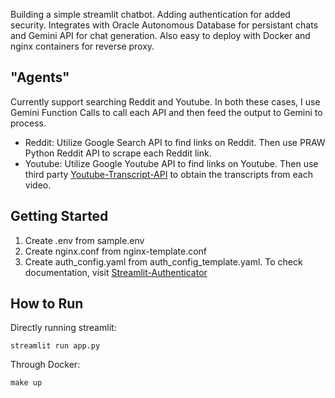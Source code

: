 Building a simple streamlit chatbot. Adding authentication for added security. Integrates with Oracle Autonomous Database for persistant chats and Gemini API for chat generation. Also easy to deploy with Docker and nginx containers for reverse proxy.

## "Agents"
Currently support searching Reddit and Youtube. In both these cases, I use Gemini Function Calls to call each API and then feed the output to Gemini to process.
- Reddit: Utilize Google Search API to find links on Reddit. Then use PRAW Python Reddit API to scrape each Reddit link.
- Youtube: Utilize Google Youtube API to find links on Youtube. Then use third party [Youtube-Transcript-API](https://github.com/jdepoix/youtube-transcript-api) to obtain the transcripts from each video.

## Getting Started
1. Create .env from sample.env
2. Create nginx.conf from nginx-template.conf
3. Create auth_config.yaml from auth_config_template.yaml. To check documentation, visit [Streamlit-Authenticator](https://github.com/mkhorasani/Streamlit-Authenticator)

## How to Run
Directly running streamlit:
```console
streamlit run app.py
```

Through Docker:
```console
make up
```